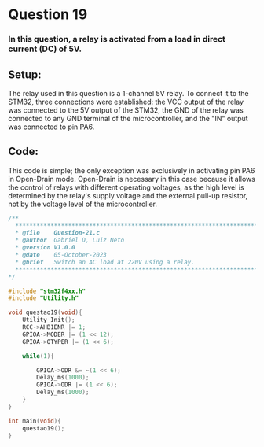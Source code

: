 # Question 19

### In this question, a relay is activated from a load in direct current (DC) of 5V.

## Setup:
The relay used in this question is a 1-channel 5V relay. To connect it to the STM32, three connections were established: the VCC output of the relay was connected to the 5V output of the STM32, the GND of the relay was connected to any GND terminal of the microcontroller, and the "IN" output was connected to pin PA6.

## Code:
This code is simple; the only exception was exclusively in activating pin PA6 in Open-Drain mode. Open-Drain is necessary in this case because it allows the control of relays with different operating voltages, as the high level is determined by the relay's supply voltage and the external pull-up resistor, not by the voltage level of the microcontroller.

````C 
/**
  ******************************************************************************
  * @file    Question-21.c 
  * @author  Gabriel D, Luiz Neto 
  * @version V1.0.0
  * @date    05-October-2023
  * @brief   Switch an AC load at 220V using a relay.
  ******************************************************************************
*/

#include "stm32f4xx.h"
#include "Utility.h"

void questao19(void){
	Utility_Init();
	RCC->AHB1ENR |= 1;
	GPIOA->MODER |= (1 << 12);
	GPIOA->OTYPER |= (1 << 6);

	while(1){

		GPIOA->ODR &= ~(1 << 6);
		Delay_ms(1000);
		GPIOA->ODR |= (1 << 6);
		Delay_ms(1000);
	}
}

int main(void){
    questao19();
}
````
